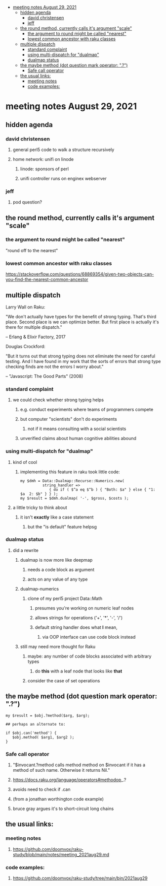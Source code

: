 - [meeting notes August 29, 2021](#org604a689)
  - [hidden agenda](#org3ccc4a1)
    - [david christensen](#orgd6cfd08)
    - [jeff](#org4e0ea58)
  - [the round method, currently calls it's argument "scale"](#org3e31a44)
    - [the argument to round might be called "nearest"](#orgf89cff2)
    - [lowest common ancestor with raku classes](#org7c8b34e)
  - [multiple dispatch](#org52dad6c)
    - [standard complaint](#org7ed6f78)
    - [using multi-dispatch for "dualmap"](#org766033b)
    - [dualmap status](#org2904e82)
  - [the maybe method (dot question mark operator: ".?")](#org7c535a9)
    - [Safe call operator](#org8cdd3ca)
  - [the usual links:](#org88bc26e)
    - [meeting notes](#org4ff3262)
    - [code examples:](#orgf46d846)


<a id="org604a689"></a>

# meeting notes August 29, 2021


<a id="org3ccc4a1"></a>

## hidden agenda


<a id="orgd6cfd08"></a>

### david christensen

1.  general perl5 code to walk a structure recursively

2.  home network: unifi on linode

    1.  linode: sponsors of perl
    
    2.  unifi controller runs on enginex webserver


<a id="org4e0ea58"></a>

### jeff

1.  pod question?


<a id="org3e31a44"></a>

## the round method, currently calls it's argument "scale"


<a id="orgf89cff2"></a>

### the argument to round might be called "nearest"

"round off to the nearest"


<a id="org7c8b34e"></a>

### lowest common ancestor with raku classes

<https://stackoverflow.com/questions/68869354/given-two-objects-can-you-find-the-nearest-common-ancestor>


<a id="org52dad6c"></a>

## multiple dispatch

Larry Wall on Raku:

"We don't actually have types for the benefit of strong typing. That's third place. Second place is we can optimize better. But first place is actually it's there for multiple dispatch."

&#x2013; Erlang & Elixir Factory, 2017

Douglas Crockford:

"But it turns out that strong typing does not eliminate the need for careful testing. And I have found in my work that the sorts of errors that strong type checking finds are not the errors I worry about."

&#x2013; "Javascript: The Good Parts" (2008)


<a id="org7ed6f78"></a>

### standard complaint

1.  we could check whether strong typing helps

    1.  e.g. conduct experiments where teams of programmers compete
    
    2.  but computer "scientists" don't do experiments
    
        1.  not if it means consulting with a social scientists
    
    3.  unverified claims about human cognitive abilities abound


<a id="org766033b"></a>

### using multi-dispatch for "dualmap"

1.  kind of cool

    1.  implementing this feature in raku took little code:
    
        ```perl6
        my $dmh = Data::Dualmap::Recurse::Numerics.new( 
                  string_handler => 
                     { do if ( $^a eq $^b ) { "Both: $a" } else { "1: $a  2: $b" } } );
        my $result = $dmh.dualmap( '-', $gross, $costs );
        ```

2.  a little tricky to think about

    1.  it isn't **exactly** like a case statement
    
        1.  but the "is default" feature helpsg


<a id="org2904e82"></a>

### dualmap status

1.  did a rewrite

    1.  dualmap is now more like deepmap
    
        1.  needs a code block as argument
        
        2.  acts on any value of any type
    
    2.  dualmap-numerics
    
        1.  clone of my perl5 project Data::Math
        
            1.  presumes you're working on numeric leaf nodes
            
            2.  allows strings for operations ('+', '\*', '-', '/')
            
            3.  default string handler does what **I** mean,
            
                1.  via OOP interface can use code block instead
    
    3.  still may need more thought for Raku
    
        1.  maybe: any number of code blocks associated with arbitrary types
        
            1.  do **this** with a leaf node that looks like **that**
        
        2.  consider the case of set operations


<a id="org7c535a9"></a>

## the maybe method (dot question mark operator: ".?")

```perl6
my $result = $obj.?method($arg, $arg);

## perhaps an alternate to:

if $obj.can('method') {
   $obj.method( $arg1, $arg2 );
}
```


<a id="org8cdd3ca"></a>

### Safe call operator

1.  "$invocant.?method calls method method on $invocant if it has a method of such name. Otherwise it returns Nil."

2.  <https://docs.raku.org/language/operators#methodop>\_.?

3.  avoids need to check if .can

4.  (from a jonathan worthington code example)

5.  bruce gray argues it's to short-circuit long chains


<a id="org88bc26e"></a>

## the usual links:


<a id="org4ff3262"></a>

### meeting notes

1.  <https://github.com/doomvox/raku-study/blob/main/notes/meeting_2021aug29.md>


<a id="orgf46d846"></a>

### code examples:

1.  <https://github.com/doomvox/raku-study/tree/main/bin/2021aug29>
